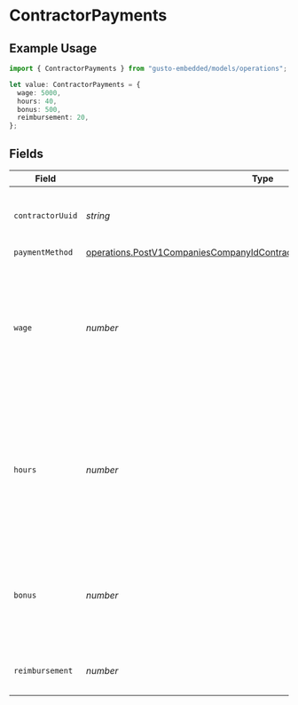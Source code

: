 # ContractorPayments

## Example Usage

```typescript
import { ContractorPayments } from "gusto-embedded/models/operations";

let value: ContractorPayments = {
  wage: 5000,
  hours: 40,
  bonus: 500,
  reimbursement: 20,
};
```

## Fields

| Field                                                                                                                                                              | Type                                                                                                                                                               | Required                                                                                                                                                           | Description                                                                                                                                                        | Example                                                                                                                                                            |
| ------------------------------------------------------------------------------------------------------------------------------------------------------------------ | ------------------------------------------------------------------------------------------------------------------------------------------------------------------ | ------------------------------------------------------------------------------------------------------------------------------------------------------------------ | ------------------------------------------------------------------------------------------------------------------------------------------------------------------ | ------------------------------------------------------------------------------------------------------------------------------------------------------------------ |
| `contractorUuid`                                                                                                                                                   | *string*                                                                                                                                                           | :heavy_minus_sign:                                                                                                                                                 | The contractor receiving the payment                                                                                                                               |                                                                                                                                                                    |
| `paymentMethod`                                                                                                                                                    | [operations.PostV1CompaniesCompanyIdContractorPaymentGroupsPaymentMethod](../../models/operations/postv1companiescompanyidcontractorpaymentgroupspaymentmethod.md) | :heavy_minus_sign:                                                                                                                                                 | N/A                                                                                                                                                                |                                                                                                                                                                    |
| `wage`                                                                                                                                                             | *number*                                                                                                                                                           | :heavy_minus_sign:                                                                                                                                                 | If the contractor is on a fixed wage, this is the fixed wage payment for the contractor, regardless of hours worked                                                | 5000                                                                                                                                                               |
| `hours`                                                                                                                                                            | *number*                                                                                                                                                           | :heavy_minus_sign:                                                                                                                                                 | If the contractor is on an hourly wage, this is the number of hours that the contractor worked for the payment                                                     | 40                                                                                                                                                                 |
| `bonus`                                                                                                                                                            | *number*                                                                                                                                                           | :heavy_minus_sign:                                                                                                                                                 | If the contractor is on an hourly wage, this is the bonus the contractor earned                                                                                    | 500                                                                                                                                                                |
| `reimbursement`                                                                                                                                                    | *number*                                                                                                                                                           | :heavy_minus_sign:                                                                                                                                                 | Reimbursed wages for the contractor                                                                                                                                | 20                                                                                                                                                                 |